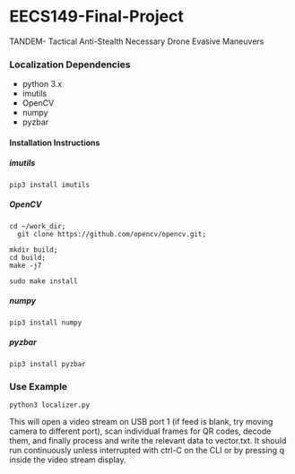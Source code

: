 # EECS149-Final-Project
TANDEM- Tactical Anti-Stealth Necessary Drone Evasive Maneuvers

<h3>Localization Dependencies</h3>
<ul type="square">
  <li>python 3.x</li>
          <li>imutils</li>
          <li>OpenCV</li>
          <li>numpy</li>
          <li>pyzbar</li>
</ul>

<h4>Installation Instructions</h4>
<h5>imutils</h5>
<code>pip3 install imutils</code>
<h5>OpenCV</h5>
<code>cd ~/work_dir;
  git clone https://github.com/opencv/opencv.git;
</code>
<code>
mkdir build;
cd build;
</code>
<code>make -j7</code>

<code>sudo make install</code>
<h5>numpy</h5>
<code>pip3 install numpy</code>
<h5>pyzbar</h5>
<code>pip3 install pyzbar</code>


<h3>Use Example</h3>
<code>python3 localizer.py</code>
<p>This will open a video stream on USB port 1 (if feed is blank, try moving camera to different port), scan individual frames for QR codes, decode them, and finally process and write the relevant data to vector.txt. It should run continuously unless interrupted with ctrl-C on the CLI or by pressing q inside the video stream display.</p>
